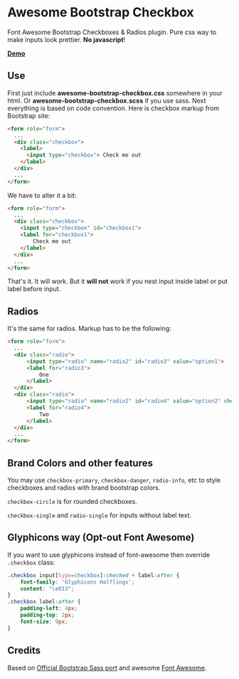 Awesome Bootstrap Checkbox
==========================

Font Awesome Bootstrap Checkboxes &amp; Radios plugin. Pure css way to make inputs look prettier. **No javascript**!

**[Demo](http://flatlogic.github.io/awesome-bootstrap-checkbox/demo/)**

Use
------------

First just include **awesome-bootstrap-checkbox.css** somewhere in your html. Or **awesome-bootstrap-checkbox.scss** if you use sass.
Next everything is based on code convention. Here is checkbox markup from Bootstrap site:

````html
<form role="form">
  ...
  <div class="checkbox">
    <label>
      <input type="checkbox"> Check me out
    </label>
  </div>
  ...
</form>
````

We have to alter it a bit:
````html
<form role="form">
  ...
  <div class="checkbox">
    <input type="checkbox" id="checkbox1">
    <label for="checkbox1">
        Check me out
    </label>
  </div>
  ...
</form>
````
That's it. It will work. But it **will not** work if you nest input inside label or put label before input.

Radios
------------

It's the same for radios. Markup has to be the following:
````html
<form role="form">
  ...
  <div class="radio">
      <input type="radio" name="radio2" id="radio3" value="option1">
      <label for="radio3">
          One
      </label>
  </div>
  <div class="radio">
      <input type="radio" name="radio2" id="radio4" value="option2" checked>
      <label for="radio4">
          Two
      </label>
  </div>
  ...
</form>
````

Brand Colors and other features
------------

You may use `checkbox-primary`, `checkbox-danger`, `radio-info`, etc to style checkboxes and radios with brand bootstrap colors.

`checkbox-circle` is for rounded checkboxes.

`checkbox-single` and `radio-single` for inputs without label text.

Glyphicons way (Opt-out Font Awesome)
------------

If you want to use glyphicons instead of font-awesome then override `.checkbox` class:
````css
.checkbox input[type=checkbox]:checked + label:after {
    font-family: 'Glyphicons Halflings';
    content: "\e013";
}
.checkbox label:after {
    padding-left: 4px;
    padding-top: 2px;
    font-size: 9px;
}
````

Credits
------------

Based on [Official Bootstrap Sass port](https://github.com/twbs/bootstrap-sass) and awesome [Font Awesome](https://github.com/FortAwesome/Font-Awesome).
